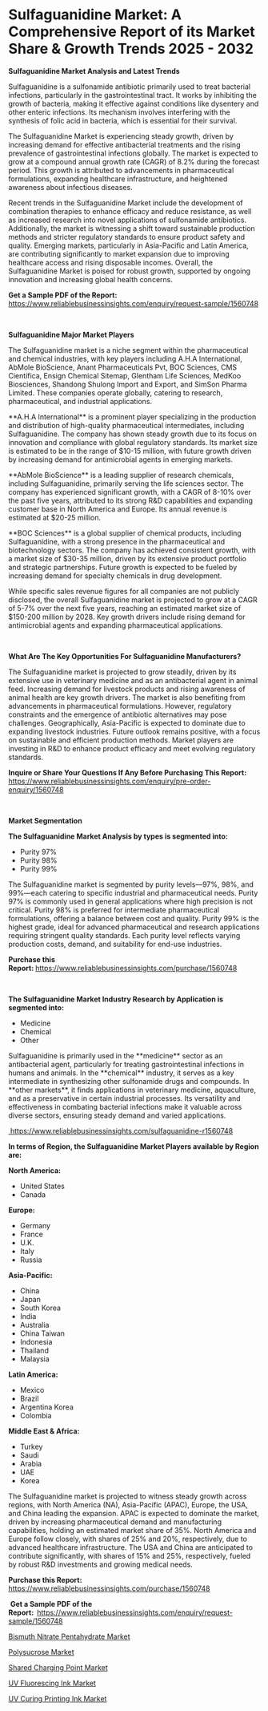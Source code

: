 <p><h1>Sulfaguanidine Market: A Comprehensive Report of its Market Share & Growth Trends 2025 - 2032</h1></p><p><strong>Sulfaguanidine Market Analysis and Latest Trends</strong></p>
<p><p>Sulfaguanidine is a sulfonamide antibiotic primarily used to treat bacterial infections, particularly in the gastrointestinal tract. It works by inhibiting the growth of bacteria, making it effective against conditions like dysentery and other enteric infections. Its mechanism involves interfering with the synthesis of folic acid in bacteria, which is essential for their survival.</p><p>The Sulfaguanidine Market is experiencing steady growth, driven by increasing demand for effective antibacterial treatments and the rising prevalence of gastrointestinal infections globally. The market is expected to grow at a compound annual growth rate (CAGR) of 8.2% during the forecast period. This growth is attributed to advancements in pharmaceutical formulations, expanding healthcare infrastructure, and heightened awareness about infectious diseases.</p><p>Recent trends in the Sulfaguanidine Market include the development of combination therapies to enhance efficacy and reduce resistance, as well as increased research into novel applications of sulfonamide antibiotics. Additionally, the market is witnessing a shift toward sustainable production methods and stricter regulatory standards to ensure product safety and quality. Emerging markets, particularly in Asia-Pacific and Latin America, are contributing significantly to market expansion due to improving healthcare access and rising disposable incomes. Overall, the Sulfaguanidine Market is poised for robust growth, supported by ongoing innovation and increasing global health concerns.</p></p>
<p><strong>Get a Sample PDF of the Report:&nbsp;</strong> <a href="https://www.reliablebusinessinsights.com/enquiry/request-sample/1560748?utm_campaign=1877&utm_medium=2&utm_source=Github&utm_content=ia&utm_term=25012025&utm_id=sulfaguanidine">https://www.reliablebusinessinsights.com/enquiry/request-sample/1560748</a></p>
<p>&nbsp;</p>
<p><strong>Sulfaguanidine Major Market Players</strong></p>
<p><p>The Sulfaguanidine market is a niche segment within the pharmaceutical and chemical industries, with key players including A.H.A International, AbMole BioScience, Anant Pharmaceuticals Pvt, BOC Sciences, CMS Científica, Ensign Chemical Sitemap, Glentham Life Sciences, MedKoo Biosciences, Shandong Shulong Import and Export, and SimSon Pharma Limited. These companies operate globally, catering to research, pharmaceutical, and industrial applications.</p><p>**A.H.A International** is a prominent player specializing in the production and distribution of high-quality pharmaceutical intermediates, including Sulfaguanidine. The company has shown steady growth due to its focus on innovation and compliance with global regulatory standards. Its market size is estimated to be in the range of $10-15 million, with future growth driven by increasing demand for antimicrobial agents in emerging markets.</p><p>**AbMole BioScience** is a leading supplier of research chemicals, including Sulfaguanidine, primarily serving the life sciences sector. The company has experienced significant growth, with a CAGR of 8-10% over the past five years, attributed to its strong R&D capabilities and expanding customer base in North America and Europe. Its annual revenue is estimated at $20-25 million.</p><p>**BOC Sciences** is a global supplier of chemical products, including Sulfaguanidine, with a strong presence in the pharmaceutical and biotechnology sectors. The company has achieved consistent growth, with a market size of $30-35 million, driven by its extensive product portfolio and strategic partnerships. Future growth is expected to be fueled by increasing demand for specialty chemicals in drug development.</p><p>While specific sales revenue figures for all companies are not publicly disclosed, the overall Sulfaguanidine market is projected to grow at a CAGR of 5-7% over the next five years, reaching an estimated market size of $150-200 million by 2028. Key growth drivers include rising demand for antimicrobial agents and expanding pharmaceutical applications.</p></p>
<p>&nbsp;</p>
<p><strong>What Are The Key Opportunities For Sulfaguanidine Manufacturers?</strong></p>
<p><p>The Sulfaguanidine market is projected to grow steadily, driven by its extensive use in veterinary medicine and as an antibacterial agent in animal feed. Increasing demand for livestock products and rising awareness of animal health are key growth drivers. The market is also benefiting from advancements in pharmaceutical formulations. However, regulatory constraints and the emergence of antibiotic alternatives may pose challenges. Geographically, Asia-Pacific is expected to dominate due to expanding livestock industries. Future outlook remains positive, with a focus on sustainable and efficient production methods. Market players are investing in R&D to enhance product efficacy and meet evolving regulatory standards.</p></p>
<p><strong>Inquire or Share Your Questions If Any Before Purchasing This Report:</strong> <a href="https://www.reliablebusinessinsights.com/enquiry/pre-order-enquiry/1560748?utm_campaign=1877&utm_medium=2&utm_source=Github&utm_content=ia&utm_term=25012025&utm_id=sulfaguanidine">https://www.reliablebusinessinsights.com/enquiry/pre-order-enquiry/1560748</a></p>
<p>&nbsp;</p>
<p><strong>Market Segmentation</strong></p>
<p><strong>The Sulfaguanidine Market Analysis by types is segmented into:</strong></p>
<p><ul><li>Purity 97%</li><li>Purity 98%</li><li>Purity 99%</li></ul></p>
<p><p>The Sulfaguanidine market is segmented by purity levels—97%, 98%, and 99%—each catering to specific industrial and pharmaceutical needs. Purity 97% is commonly used in general applications where high precision is not critical. Purity 98% is preferred for intermediate pharmaceutical formulations, offering a balance between cost and quality. Purity 99% is the highest grade, ideal for advanced pharmaceutical and research applications requiring stringent quality standards. Each purity level reflects varying production costs, demand, and suitability for end-use industries.</p></p>
<p><strong>Purchase this Report:&nbsp;</strong><a href="https://www.reliablebusinessinsights.com/purchase/1560748?utm_campaign=1877&utm_medium=2&utm_source=Github&utm_content=ia&utm_term=25012025&utm_id=sulfaguanidine">https://www.reliablebusinessinsights.com/purchase/1560748</a></p>
<p>&nbsp;</p>
<p><strong>The Sulfaguanidine Market Industry Research by Application is segmented into:</strong></p>
<p><ul><li>Medicine</li><li>Chemical</li><li>Other</li></ul></p>
<p><p>Sulfaguanidine is primarily used in the **medicine** sector as an antibacterial agent, particularly for treating gastrointestinal infections in humans and animals. In the **chemical** industry, it serves as a key intermediate in synthesizing other sulfonamide drugs and compounds. In **other markets**, it finds applications in veterinary medicine, aquaculture, and as a preservative in certain industrial processes. Its versatility and effectiveness in combating bacterial infections make it valuable across diverse sectors, ensuring steady demand and varied applications.</p></p>
<p><a href="https://www.reliablebusinessinsights.com/sulfaguanidine-r1560748?utm_campaign=1877&utm_medium=2&utm_source=Github&utm_content=ia&utm_term=25012025&utm_id=sulfaguanidine">&nbsp;https://www.reliablebusinessinsights.com/sulfaguanidine-r1560748</a></p>
<p><strong>In terms of Region, the Sulfaguanidine Market Players available by Region are:</strong></p>
<p>
    <p> <strong> North America: </strong>
        <ul>
            <li>United States</li>
            <li>Canada</li>
        </ul>
        </p> 
    <p> <strong> Europe: </strong>
        <ul>
            <li>Germany</li>
            <li>France</li>
            <li>U.K.</li>
            <li>Italy</li>
            <li>Russia</li>
        </ul>
        </p> 
    <p> <strong> Asia-Pacific: </strong>
        <ul>
            <li>China</li>
            <li>Japan</li>
            <li>South Korea</li>
            <li>India</li>
            <li>Australia</li>
            <li>China Taiwan</li>
            <li>Indonesia</li>
            <li>Thailand</li>
            <li>Malaysia</li>
        </ul>
        </p> 
    <p> <strong> Latin America: </strong>
        <ul>
            <li>Mexico</li>
            <li>Brazil</li>
            <li>Argentina Korea</li>
            <li>Colombia</li>
        </ul>
        </p> 
    <p> <strong> Middle East & Africa: </strong>
        <ul>
            <li>Turkey</li>
            <li>Saudi</li>
            <li>Arabia</li>
            <li>UAE</li>
            <li>Korea</li>
        </ul>
    </p>
    </p>
<p><p>The Sulfaguanidine market is projected to witness steady growth across regions, with North America (NA), Asia-Pacific (APAC), Europe, the USA, and China leading the expansion. APAC is expected to dominate the market, driven by increasing pharmaceutical demand and manufacturing capabilities, holding an estimated market share of 35%. North America and Europe follow closely, with shares of 25% and 20%, respectively, due to advanced healthcare infrastructure. The USA and China are anticipated to contribute significantly, with shares of 15% and 25%, respectively, fueled by robust R&D investments and growing medical needs.</p></p>
<p><strong>Purchase this Report: </strong><a href="https://www.reliablebusinessinsights.com/purchase/1560748?utm_campaign=1877&utm_medium=2&utm_source=Github&utm_content=ia&utm_term=25012025&utm_id=sulfaguanidine">https://www.reliablebusinessinsights.com/purchase/1560748</a></p>
<p>&nbsp;<strong>Get a Sample PDF of the Report:&nbsp;&nbsp;</strong><a href="https://www.reliablebusinessinsights.com/enquiry/request-sample/1560748?utm_campaign=1877&utm_medium=2&utm_source=Github&utm_content=ia&utm_term=25012025&utm_id=sulfaguanidine">https://www.reliablebusinessinsights.com/enquiry/request-sample/1560748</a></p>
<p><strong></strong></p>
<p><p><a href="https://github.com/klindsey95/Market-Research-Report-List-1/blob/main/bismuth-nitrate-pentahydrate-market.md?utm_campaign=1877&utm_medium=2&utm_source=Github&utm_content=ia&utm_term=25012025&utm_id=sulfaguanidine">Bismuth Nitrate Pentahydrate Market</a></p><p><a href="https://github.com/steidmindy199393/Market-Research-Report-List-1/blob/main/polysucrose-market.md?utm_campaign=1877&utm_medium=2&utm_source=Github&utm_content=ia&utm_term=25012025&utm_id=sulfaguanidine">Polysucrose Market</a></p><p><a href="https://www.linkedin.com/pulse/complete-analysis-shared-charging-point-market-size-segments-oyh3c?utm_campaign=1877&utm_medium=2&utm_source=Github&utm_content=ia&utm_term=25012025&utm_id=sulfaguanidine">Shared Charging Point Market</a></p><p><a href="https://www.linkedin.com/pulse/detailed-uv-fluorescing-ink-market-report-analysis-from-hc27f?utm_campaign=1877&utm_medium=2&utm_source=Github&utm_content=ia&utm_term=25012025&utm_id=sulfaguanidine">UV Fluorescing Ink Market</a></p><p><a href="https://www.linkedin.com/pulse/comprehensive-uv-curing-printing-ink-market-analysis-growing-674wf?utm_campaign=1877&utm_medium=2&utm_source=Github&utm_content=ia&utm_term=25012025&utm_id=sulfaguanidine">UV Curing Printing Ink Market</a></p></p>